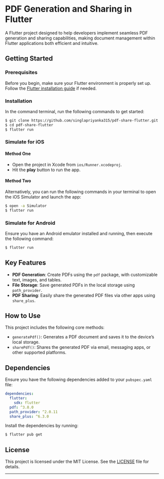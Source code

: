 # PDF Generation and Sharing in Flutter

A Flutter project designed to help developers implement seamless PDF generation and sharing capabilities, making document management within Flutter applications both efficient and intuitive.

## Getting Started

### Prerequisites
Before you begin, make sure your Flutter environment is properly set up. Follow the [Flutter installation guide](https://flutter.dev/docs/get-started/install) if needed.

### Installation

In the command terminal, run the following commands to get started:

```sh
$ git clone https://github.com/singlapriyanka315/pdf-share-flutter.git
$ cd pdf-share-flutter
$ flutter run
```

### Simulate for iOS

#### Method One
- Open the project in Xcode from `ios/Runner.xcodeproj`.
- Hit the **play** button to run the app.

#### Method Two
Alternatively, you can run the following commands in your terminal to open the iOS Simulator and launch the app:

```sh
$ open -a Simulator
$ flutter run
```

### Simulate for Android

Ensure you have an Android emulator installed and running, then execute the following command:

```sh
$ flutter run
```

## Key Features

- **PDF Generation**: Create PDFs using the `pdf` package, with customizable text, images, and tables.
- **File Storage**: Save generated PDFs in the local storage using `path_provider`.
- **PDF Sharing**: Easily share the generated PDF files via other apps using `share_plus`.

## How to Use

This project includes the following core methods:

- `generatePdf()`: Generates a PDF document and saves it to the device’s local storage.
- `sharePdf()`: Shares the generated PDF via email, messaging apps, or other supported platforms.

## Dependencies

Ensure you have the following dependencies added to your `pubspec.yaml` file:

```yaml
dependencies:
  flutter:
    sdk: flutter
  pdf: ^3.8.0
  path_provider: ^2.0.11
  share_plus: ^6.3.0
```

Install the dependencies by running:

```sh
$ flutter pub get
```

## License

This project is licensed under the MIT License. See the [LICENSE](LICENSE) file for details.

---

